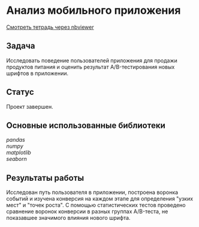 # Анализ мобильного приложения
[Смотреть тетрадь через nbviewer](https://nbviewer.jupyter.org/github/vtauber/y.praktikum_projects/blob/master/mobile_app/mobile_app.ipynb)
## Задача
Исследовать поведение пользователей приложения для продажи продуктов питания и оценить результат A/B-тестирования новых шрифтов в приложении.
## Статус
Проект завершен.
## Основные использованные библиотеки
*pandas  
numpy  
matplotlib  
seaborn*
## Результаты работы
Исследован путь пользователя в приложении, построена воронка событий и изучена конверсия на каждом этапе для определения "узких мест" и "точек роста". С помощью статистических тестов проведено сравнение воронок конверсии в разных группах A/B-теста, не показавшее значимого влияния нового шрифта.
